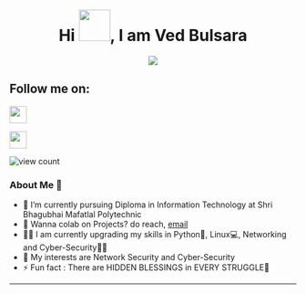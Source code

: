 <!-- *vedbulsara04/vedbulsara04* is a ✨ special ✨ repository because its `README.md` (this file) appears on your GitHub profile.-->

<h1 align="center">Hi <img src="https://github.com/mitul3737/mitul3737/blob/main/Wave.gif" height="55px" width="55px">, I am Ved Bulsara</h1>

<!-- Typing SVG by DenverCoder1 - https://github.com/DenverCoder1/readme-typing-svg -->
<p align="center">
<!--   <a href="https://github.com/DenverCoder1/readme-typing-svg"> -->
    <img src="https://readme-typing-svg.herokuapp.com?color=E22FE4&width=380&height=45&lines=Nice+To+Meet+You+...;Networking+enthusiast;Keen+for+Cybersecurity;Python+programmer;&center=true"></a>
</p>

## Follow me on:
<a href="https://www.linkedin.com/in/ved-bulsara-294637225/" target="blank"><img align="center" src="https://raw.githubusercontent.com/peterthehan/peterthehan/master/assets/linkedin.svg" alt="" height="30" />
</a>

<a href="https://linktr.ee/vedbulsara04" target="blank"><img align="center" src="https://upload.wikimedia.org/wikipedia/commons/0/0a/Linktree.svg" alt="" height="30" />
</a>
<!--Profile view counter-->
![view count](https://komarev.com/ghpvc/?username=vedbulsara04&color=blueviolet)


### About Me 🚀

<ul>
<li> 🌱 I’m currently pursuing Diploma in Information Technology at Shri Bhagubhai Mafatlal Polytechnic </li>
<li> 💼 Wanna colab on Projects? do reach, <a href="mailto:vedbulsara7@yahoo.com">email</a></li>
<li> 👨‍💻 I am currently upgrading my skills in Python🐍, Linux💻, Networking and Cyber-Security🕵️‍♂️</li>
<li> 🎯 My interests are Network Security and Cyber-Security</li>
<li> ⚡ Fun fact : There are HIDDEN BLESSINGS in EVERY STRUGGLE💫</li>
</ul>

  <hr>
</a>
